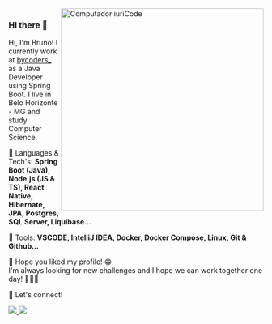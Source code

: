 <img src="https://raw.githubusercontent.com/MicaelliMedeiros/micaellimedeiros/master/image/computer-illustration.png" min-width="400px" max-width="400px" width="400px" align="right" alt="Computador iuriCode">

### Hi there 👋

<p align="left"> 
  Hi, I'm Bruno! I currently work at <a href="https://www.bycoders.com.br/" alt="byCoders">bycoders_</a> as a Java Developer using Spring Boot. I live in Belo Horizonte - MG and study Computer Science.
</p>

<p align="left">
  🦄 Languages & Tech's: <strong>Spring Boot (Java), Node.js (JS & TS), React Native, Hibernate, JPA, Postgres, SQL Server, Liquibase...</strong>
</p>

<p align="left">
  💼 Tools: <strong>VSCODE, IntelliJ IDEA, Docker, Docker Compose, Linux, Git & Github...</strong>
</p>

<p align="left">
  💌 Hope you liked my profile! 😁 <br/>I'm always looking for new challenges and I hope we can work together one day! 🚀🚀🚀
</p>

<p align="left">
  🔗 Let's connect!
</p>

<p align="left">
  <a href="https://www.linkedin.com/in/brunoalcantarajc/" alt="Linkedin">
    <img src="https://img.shields.io/badge/-Linkedin-0e76a8?style=flat-square&logo=Linkedin&logoColor=white" />
  </a>

  <a href="https://www.instagram.com/allcantara/" alt="Instagram">
    <img src="https://img.shields.io/badge/-Instagram-DF0174?style=flat-square&labelColor=DF0174&logo=instagram&logoColor=white"/>
  </a>
</p>  
